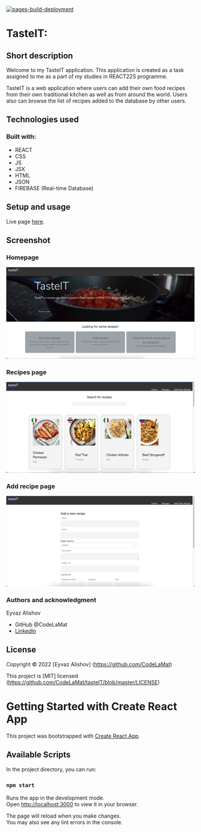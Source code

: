 [![pages-build-deployment](https://github.com/CodeLaMat/tasteIT/actions/workflows/pages/pages-build-deployment/badge.svg)](https://github.com/CodeLaMat/tasteIT/actions/workflows/pages/pages-build-deployment)

# TasteIT:

## Short description

Welcome to my TasteIT application. This application is created as a task assigned to me as a part of my studies in REACT22S programme.

TasteIT is a web application where users can add their own food recipes from their own traditional kitchen as well as from around the world. Users also can browse the list of recipes added to the database by other users.

## Technologies used

### Built with:

- REACT
- CSS
- JS
- JSX
- HTML
- JSON
- FIREBASE (Real-time Database)

## Setup and usage

Live page [here](https://codelamat.github.io/tasteIT/).

## Screenshot

### Homepage

![ScreenShot](./src/assets/ScreenShots/1.png)

### Recipes page

![ScreenShot](./src/assets/ScreenShots/2.png)

### Add recipe page

![ScreenShot](./src/assets/ScreenShots/3.png)

### Authors and acknowledgment

Eyvaz Alishov

- GitHub @CodeLaMat
- [LinkedIn](https://www.linkedin.com/in/eyvaz-alishov-54361054/)

## License

Copyright © 2022 [Eyvaz Alishov] (https://github.com/CodeLaMat)

This project is [MIT] licensed (https://github.com/CodeLaMat/tasteIT/blob/master/LICENSE)

# Getting Started with Create React App

This project was bootstrapped with [Create React App](https://github.com/facebook/create-react-app).

## Available Scripts

In the project directory, you can run:

### `npm start`

Runs the app in the development mode.\
Open [http://localhost:3000](http://localhost:3000) to view it in your browser.

The page will reload when you make changes.\
You may also see any lint errors in the console.

